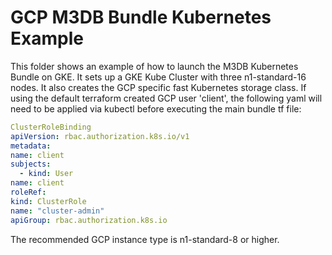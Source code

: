 # GCP M3DB Bundle Kubernetes Example

This folder shows an example of how to launch the M3DB Kubernetes Bundle on GKE. It sets up a GKE Kube Cluster with three n1-standard-16 nodes. It also creates the GCP specific fast Kubernetes storage class. If using the default terraform created GCP user 'client', the following yaml will need to be applied via kubectl before executing the main bundle tf file:

```yaml
ClusterRoleBinding 
apiVersion: rbac.authorization.k8s.io/v1 
metadata: 
name: client
subjects: 
  - kind: User 
name: client
roleRef: 
kind: ClusterRole 
name: "cluster-admin" 
apiGroup: rbac.authorization.k8s.io

```

The recommended GCP instance type is n1-standard-8 or higher.